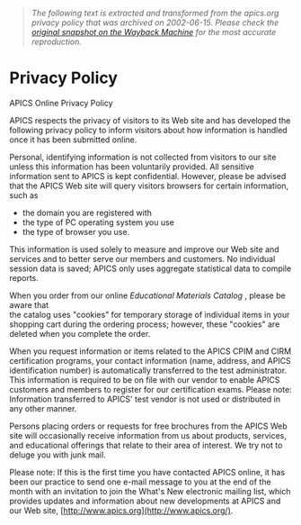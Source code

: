 > *The following text is extracted and transformed from the apics.org privacy policy that was archived on 2002-06-15. Please check the [original snapshot on the Wayback Machine](https://web.archive.org/web/20020615174827id_/http%3A//apics.org/PrivacyPolicy.htm) for the most accurate reproduction.*

# Privacy Policy

APICS Online Privacy Policy

  
APICS respects the privacy of visitors to its Web site and has developed the following privacy policy to inform visitors about how information is handled once it has been submitted online. 

Personal, identifying information is not collected from visitors to our site unless this information has been voluntarily provided. All sensitive information sent to APICS is kept confidential. However, please be advised that the APICS Web site will query visitors browsers for certain information, such as   
* the domain you are registered with   
* the type of PC operating system you use   
* the type of browser you use. 

This information is used solely to measure and improve our Web site and services and to better serve our members and customers. No individual session data is saved; APICS only uses aggregate statistical data to compile reports. 

When you order from our online _Educational Materials Catalog_ , please be aware that  
the catalog uses "cookies" for temporary storage of individual items in your shopping cart during the ordering process; however, these "cookies" are deleted when you complete the order.

When you request information or items related to the APICS CPIM and CIRM certification programs, your contact information (name, address, and APICS identification number) is automatically transferred to the test administrator. This information is required to be on file with our vendor to enable APICS customers and members to register for our certification exams. Please note: Information transferred to APICS' test vendor is not used or distributed in any other manner. 

Persons placing orders or requests for free brochures from the APICS Web site will occasionally receive information from us about products, services, and educational offerings that relate to their area of interest. We try not to deluge you with junk mail.

Please note: If this is the first time you have contacted APICS online, it has been our practice to send one e-mail message to you at the end of the month with an invitation to join the What's New electronic mailing list, which provides updates and information about new developments at APICS and our Web site, [http://www.apics.org](http://www.apics.org/). 
